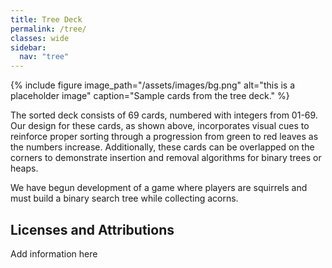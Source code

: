 ```yaml
---
title: Tree Deck
permalink: /tree/
classes: wide
sidebar:
  nav: "tree"
---
```


{% include figure image_path="/assets/images/bg.png" alt="this is a placeholder image" caption="Sample cards from the tree deck." %}

The sorted deck consists of 69 cards, numbered with integers from 01-69. Our  design for these cards, as shown above, incorporates visual cues to reinforce proper sorting through a progression from green to red leaves as the numbers increase. Additionally, these cards can be overlapped on the corners to demonstrate insertion and removal algorithms for binary trees or heaps.

We have begun development of a game where players are squirrels and must build a binary search tree while collecting acorns.

## Licenses and Attributions

Add information here
